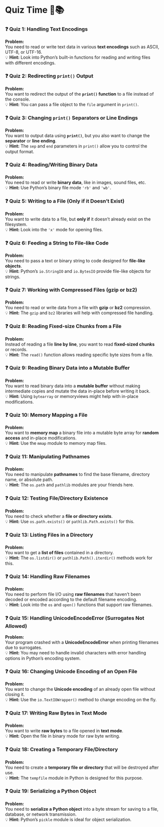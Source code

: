 # Quiz Time 🌟📚

### ❓ **Quiz 1: Handling Text Encodings**
**Problem:**  
You need to read or write text data in various **text encodings** such as ASCII, UTF-8, or UTF-16.  
💡 **Hint:** Look into Python’s built-in functions for reading and writing files with different encodings.

### ❓ **Quiz 2: Redirecting `print()` Output**
**Problem:**  
You want to redirect the output of the **`print()` function** to a file instead of the console.  
💡 **Hint:** You can pass a file object to the `file` argument in `print()`.

### ❓ **Quiz 3: Changing `print()` Separators or Line Endings**
**Problem:**  
You want to output data using **`print()`**, but you also want to change the **separator** or **line ending**.  
💡 **Hint:** The `sep` and `end` parameters in `print()` allow you to control the output format.

### ❓ **Quiz 4: Reading/Writing Binary Data**
**Problem:**  
You need to read or write **binary data**, like in images, sound files, etc.  
💡 **Hint:** Use Python’s binary file mode `'rb'` and `'wb'`.

### ❓ **Quiz 5: Writing to a File (Only if it Doesn’t Exist)**
**Problem:**  
You want to write data to a file, but **only if** it doesn’t already exist on the filesystem.  
💡 **Hint:** Look into the `'x'` mode for opening files.

### ❓ **Quiz 6: Feeding a String to File-like Code**
**Problem:**  
You need to pass a text or binary string to code designed for **file-like objects**.  
💡 **Hint:** Python’s `io.StringIO` and `io.BytesIO` provide file-like objects for strings.

### ❓ **Quiz 7: Working with Compressed Files (gzip or bz2)**
**Problem:**  
You need to read or write data from a file with **gzip** or **bz2** compression.  
💡 **Hint:** The `gzip` and `bz2` libraries will help with compressed file handling.

### ❓ **Quiz 8: Reading Fixed-size Chunks from a File**
**Problem:**  
Instead of reading a file **line by line**, you want to read **fixed-sized chunks** or records.  
💡 **Hint:** The `read()` function allows reading specific byte sizes from a file.

### ❓ **Quiz 9: Reading Binary Data into a Mutable Buffer**
**Problem:**  
You want to read binary data into a **mutable buffer** without making intermediate copies and mutate the data in-place before writing it back.  
💡 **Hint:** Using `bytearray` or memoryviews might help with in-place modifications.

### ❓ **Quiz 10: Memory Mapping a File**
**Problem:**  
You want to **memory map** a binary file into a mutable byte array for **random access** and in-place modifications.  
💡 **Hint:** Use the `mmap` module to memory map files.

### ❓ **Quiz 11: Manipulating Pathnames**
**Problem:**  
You need to manipulate **pathnames** to find the base filename, directory name, or absolute path.  
💡 **Hint:** The `os.path` and `pathlib` modules are your friends here.

### ❓ **Quiz 12: Testing File/Directory Existence**
**Problem:**  
You need to check whether a **file or directory exists**.  
💡 **Hint:** Use `os.path.exists()` or `pathlib.Path.exists()` for this.

### ❓ **Quiz 13: Listing Files in a Directory**
**Problem:**  
You want to get a **list of files** contained in a directory.  
💡 **Hint:** The `os.listdir()` or `pathlib.Path().iterdir()` methods work for this.

### ❓ **Quiz 14: Handling Raw Filenames**
**Problem:**  
You need to perform file I/O using **raw filenames** that haven’t been decoded or encoded according to the default filename encoding.  
💡 **Hint:** Look into the `os` and `open()` functions that support raw filenames.

### ❓ **Quiz 15: Handling UnicodeEncodeError (Surrogates Not Allowed)**
**Problem:**  
Your program crashed with a **UnicodeEncodeError** when printing filenames due to surrogates.  
💡 **Hint:** You may need to handle invalid characters with error handling options in Python’s encoding system.

### ❓ **Quiz 16: Changing Unicode Encoding of an Open File**
**Problem:**  
You want to change the **Unicode encoding** of an already open file without closing it.  
💡 **Hint:** Use the `io.TextIOWrapper()` method to change encoding on the fly.

### ❓ **Quiz 17: Writing Raw Bytes in Text Mode**
**Problem:**  
You want to write **raw bytes** to a file opened in **text mode**.  
💡 **Hint:** Open the file in binary mode for raw byte writing.

### ❓ **Quiz 18: Creating a Temporary File/Directory**
**Problem:**  
You need to create a **temporary file or directory** that will be destroyed after use.  
💡 **Hint:** The `tempfile` module in Python is designed for this purpose.

### ❓ **Quiz 19: Serializing a Python Object**
**Problem:**  
You need to **serialize a Python object** into a byte stream for saving to a file, database, or network transmission.  
💡 **Hint:** Python’s `pickle` module is ideal for object serialization.
